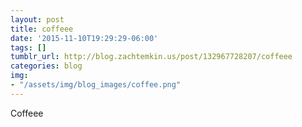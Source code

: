 ```yaml
---
layout: post
title: coffeee
date: '2015-11-10T19:29:29-06:00'
tags: []
tumblr_url: http://blog.zachtemkin.us/post/132967728207/coffeee
categories: blog
img:
- "/assets/img/blog_images/coffee.png" 
---
```

Coffeee
